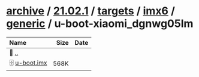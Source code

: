---
---

# [archive](/archive/) / [21.02.1](/archive/21.02.1/) / [targets](/archive/21.02.1/targets/) / [imx6](/archive/21.02.1/targets/imx6/) / [generic](/archive/21.02.1/targets/imx6/generic/) / u-boot-xiaomi_dgnwg05lm


| Name | Size | Date |
|:---|---:|---|
| 📁 [..](../) | | |
| 🗄️ [u-boot.imx](./u-boot.imx) | 568K | |

